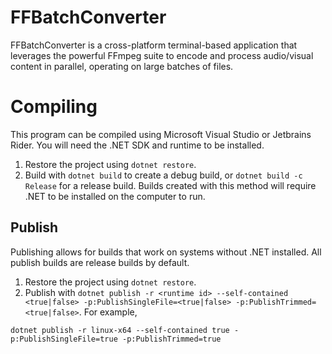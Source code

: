 # FFBatchConverter
FFBatchConverter is a cross-platform terminal-based application that leverages the powerful FFmpeg suite to encode and process audio/visual content in parallel, operating on large batches of files.

# Compiling
This program can be compiled using Microsoft Visual Studio or Jetbrains Rider. You will need the .NET SDK and runtime to be installed.

1. Restore the project using `dotnet restore`.
2. Build with `dotnet build` to create a debug build, or `dotnet build -c Release` for a release build. Builds created with this method will require .NET to be installed on the computer to run.

## Publish
Publishing allows for builds that work on systems without .NET installed. All publish builds are release builds by default.

1. Restore the project using `dotnet restore`.
2. Publish with `dotnet publish -r <runtime id> --self-contained <true|false> -p:PublishSingleFile=<true|false> -p:PublishTrimmed=<true|false>`. For example,

```
dotnet publish -r linux-x64 --self-contained true -p:PublishSingleFile=true -p:PublishTrimmed=true
```
